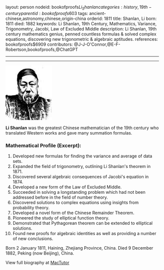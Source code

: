layout: person
nodeid: bookofproofs$Li_Shanlan
categories: history,19th-century
parentid: bookofproofs$603
tags: ancient-chinese,astronomy,chinese,origin-china
orderid: 1811
title: Shanlan, Li
born: 1811
died: 1882
keywords: Li Shanlan, 19th Century, Mathematics, Variance, Trigonometry, Jacobi, Law of Excluded Middle
description: Li Shanlan, 19th century mathematics genius, penned countless formulas & solved complex equations, discovering new trigonometric & algebraic aptitudes.
references: bookofproofs$6909
contributors: @J-J-O'Connor,@E-F-Robertson,bookofproofs,@ChatGPT

---



---

![Li_Shanlan.jpg](https://github.com/bookofproofs/bookofproofs.github.io/blob/main/_sources/_assets/images/portraits/Li_Shanlan.jpg?raw=true)

**Li Shanlan** was the greatest Chinese mathematician of the 19th century who translated Western works and gave many summation formulas.

### Mathematical Profile (Excerpt):
1. Developed new formulas for finding the variance and average of data sets.
2. Expanded the field of trigonometry, outlining Li Shanlan's theorem in 1871.
3. Discovered several algebraic consequences of Jacobi's equation in 1874.
4. Developed a new form of the Law of Excluded Middle.
5. Succeeded in solving a longstanding problem which had not been addressed before in the field of number theory.
6. Discovered solutions to complex equations using insights from probability theory.
7. Developed a novel form of the Chinese Remainder Theorem.
8. Pioneered the study of elliptical function theory.
9. Demonstrated that Pythagorean theorem can be extended to elliptical solutions.
10. Found new proofs for algebraic identities as well as providing a number of new conclusions.

Born 2 January 1811, Haining, Zhejiang Province, China. Died 9 December 1882, Peking (now Beijing), China.

View full biography at [MacTutor](https://mathshistory.st-andrews.ac.uk/Biographies/Li_Shanlan/)

